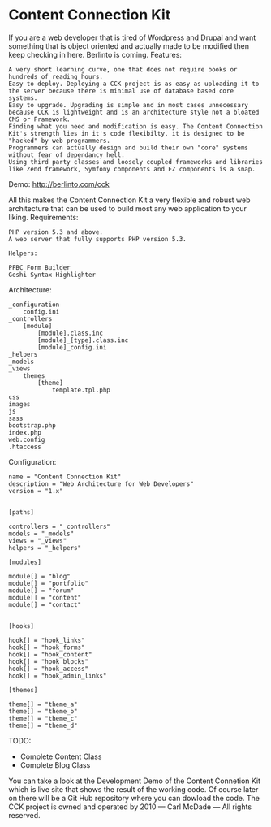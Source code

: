 Content Connection Kit
========


If you are a web developer that is tired of Wordpress and Drupal and want something that is object oriented and actually made to be modified then keep checking in here. Berlinto is coming.
Features:

    A very short learning curve, one that does not require books or hundreds of reading hours.
    Easy to deploy. Deploying a CCK project is as easy as uploading it to the server because there is minimal use of database based core systems.
    Easy to upgrade. Upgrading is simple and in most cases unnecessary because CCK is lightweight and is an architecture style not a bloated CMS or Framework.
    Finding what you need and modification is easy. The Content Connection Kit's strength lies in it's code flexibilty, it is designed to be "hacked" by web programmers.
    Programmers can actually design and build their own "core" systems without fear of dependancy hell.
    Using third party classes and loosely coupled frameworks and libraries like Zend framework, Symfony components and EZ components is a snap.

Demo: http://berlinto.com/cck

All this makes the Content Connection Kit a very flexible and robust web architecture that can be used to build most any web application to your liking.
Requirements:

    PHP version 5.3 and above.
    A web server that fully supports PHP version 5.3.
    
    Helpers:
    
    PFBC Form Builder
    Geshi Syntax Highlighter

Architecture:

    _configuration
        config.ini
    _controllers
        [module]
            [module].class.inc
            [module]_[type].class.inc
            [module]_config.ini
    _helpers
    _models
    _views
        themes
            [theme]
                template.tpl.php
    css
    images
    js
    sass
    bootstrap.php
    index.php
    web.config
    .htaccess

Configuration:

    name = "Content Connection Kit"
    description = "Web Architecture for Web Developers"
    version = "1.x"


    [paths]

    controllers = "_controllers"
    models = "_models"
    views = "_views"
    helpers = "_helpers"

    [modules]

    module[] = "blog"
    module[] = "portfolio"
    module[] = "forum"
    module[] = "content"
    module[] = "contact"


    [hooks] 

    hook[] = "hook_links"
    hook[] = "hook_forms"
    hook[] = "hook_content"
    hook[] = "hook_blocks"
    hook[] = "hook_access"
    hook[] = "hook_admin_links"
    
    [themes] 

    theme[] = "theme_a"
    theme[] = "theme_b"
    theme[] = "theme_c"
    theme[] = "theme_d"
    
TODO:

<ul>
<li> Complete Content Class </li>
<li> Complete Blog Class</li>
</ul>

You can take a look at the Development Demo of the Content Connetion Kit which is live site that shows the result of the working code. Of course later on there will be a Git Hub repository where you can dowload the code.
The CCK project is owned and operated by 2010 — Carl McDade — All rights reserved.

